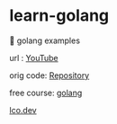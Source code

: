 # learn-golang
:memo:  golang examples


url : [YouTube](https://www.youtube.com/playlist?list=PLRAV69dS1uWQGDQoBYMZWKjzuhCaOnBpa)

orig code: [Repository](https://github.com/hiteshchoudhary/golang)

free course: [golang](https://courses.learncodeonline.in/learn/Go-with-Golang)

[lco.dev](https://lco.dev/)